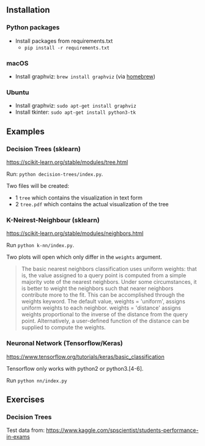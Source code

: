## Installation

### Python packages
* Install packages from requirements.txt
    * `pip install -r requirements.txt`
    
### macOS

* Install graphviz: `brew install graphviz` (via [homebrew](https://brew.sh/))

### Ubuntu

* Install graphviz: `sudo apt-get install graphviz`
* Install tkinter: `sudo apt-get install python3-tk`

## Examples

### Decision Trees (sklearn)

https://scikit-learn.org/stable/modules/tree.html

Run: `python decision-trees/index.py`.

Two files will be created:
* 1 `tree` which contains the visualization in text form
* 2 `tree.pdf` which contains the actual visualization of the tree

### K-Neirest-Neighbour (sklearn)

https://scikit-learn.org/stable/modules/neighbors.html

Run `python k-nn/index.py`.

Two plots will open which only differ in the `weights` argument.

> The basic nearest neighbors classification uses uniform weights: that is, the value assigned to a query point is computed from a simple majority vote of the nearest neighbors. Under some circumstances, it is better to weight the neighbors such that nearer neighbors contribute more to the fit. This can be accomplished through the weights keyword. The default value, weights = 'uniform', assigns uniform weights to each neighbor. weights = 'distance' assigns weights proportional to the inverse of the distance from the query point. Alternatively, a user-defined function of the distance can be supplied to compute the weights.

### Neuronal Network (Tensorflow/Keras)

https://www.tensorflow.org/tutorials/keras/basic_classification

Tensorflow only works with python2 or python3.[4-6]. 

Run `python nn/index.py`

## Exercises

### Decision Trees

Test data from: https://www.kaggle.com/spscientist/students-performance-in-exams
